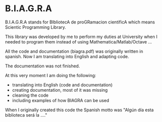# B.I.A.G.R.A

B.I.A.G.R.A stands for BIbliotecA de proGRamacion científicA which means Scientic Programming Library.

This library was developed by me to perform my duties at University when I needed to program them instead of using Mathematica/Matlab/Octave ...

All the code and documentation (biagra.pdf) was originally written in spanish. Now I am translating into English and adapting code.

The documentation was not finished.

At this very moment I am doing the following:

* translating into English (code and documentation)
* creating documentation, most of it was missing
* cleaning the code
* including examples of how BIAGRA can be used

When I originally created this code the Spanish motto was "Algún día esta biblioteca será la ...."
